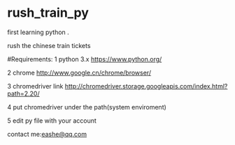 # rush_train_py

first learning python .

rush the chinese train tickets

#Requirements:
1 python 3.x https://www.python.org/

2 chrome http://www.google.cn/chrome/browser/

3 chromedriver link http://chromedriver.storage.googleapis.com/index.html?path=2.20/

4 put chromedriver under the path(system enviroment)

5 edit py file with your account

contact me:eashe@qq.com
